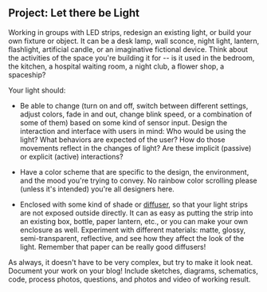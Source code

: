 ## Project: Let there be Light

Working in groups with LED strips, redesign an existing light, or build your own fixture or object. It can be a desk lamp, wall sconce, night light, lantern, flashlight, artificial candle, or an imaginative fictional device. Think about the activities of the space you're building it for -- is it used in the bedroom, the kitchen, a hospital waiting room, a night club, a flower shop, a spaceship?

Your light should:

- Be able to change (turn on and off, switch between different settings, adjust colors, fade in and out, change blink speed, or a combination of some of them) based on some kind of sensor input. Design the interaction and interface with users in mind: Who would be using the light? What behaviors are expected of the user? How do those movements reflect in the changes of light? Are these implicit (passive) or explicit (active) interactions?

- Have a color scheme that are specific to the design, the environment, and the mood you're trying to convey. No rainbow color scrolling please (unless it's intended) you're all designers here.

- Enclosed with some kind of shade or [diffuser](<https://en.wikipedia.org/wiki/Diffuser_(optics)>), so that your light strips are not exposed outside directly. It can as easy as putting the strip into an existing box, bottle, paper lantern, etc., or you can make your own enclosure as well. Experiment with different materials: matte, glossy, semi-transparent, reflective, and see how they affect the look of the light. Remember that paper can be really good diffusers!

As always, it doesn't have to be very complex, but try to make it look neat. Document your work on your blog! Include sketches, diagrams, schematics, code, process photos, questions, and photos and video of working result.
